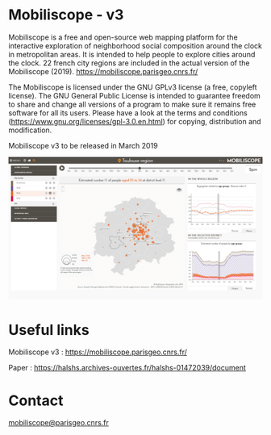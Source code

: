 # Mobiliscope - v3

Mobiliscope is a free and open-source web mapping platform for the interactive exploration of neighborhood social composition around the clock in metropolitan areas.
It is intended to help people to explore cities around the clock. 22 french city regions are included in the actual version of the Mobiliscope (2019).
https://mobiliscope.parisgeo.cnrs.fr/
 
The Mobiliscope is licensed under the GNU GPLv3 license (a free, copyleft license).
The GNU General Public License is intended to guarantee freedom to share and change all versions of a program to make sure it remains free software for all its users.
Please have a look at the terms and conditions (https://www.gnu.org/licenses/gpl-3.0.en.html) for copying, distribution and modification.

Mobiliscope v3 to be released in March 2019

![Mobiliscope v3](/img/v3.png?raw=true "")

# Useful links

Mobiliscope v3 : https://mobiliscope.parisgeo.cnrs.fr/

Paper : https://halshs.archives-ouvertes.fr/halshs-01472039/document

# Contact
mobiliscope@parisgeo.cnrs.fr
